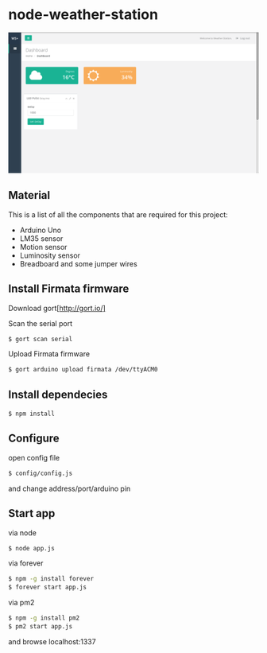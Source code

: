 # node-weather-station
![Alt text](/public/img/Capture201512.png?raw=true "Screen")
## Material
This is a list of all the components that are required for this project:
* Arduino Uno
* LM35 sensor
* Motion sensor
* Luminosity sensor
* Breadboard and some jumper wires

## Install Firmata firmware
Download gort[http://gort.io/]

Scan the serial port
``` bash
$ gort scan serial
```

Upload Firmata firmware
``` bash
$ gort arduino upload firmata /dev/ttyACM0
```

## Install dependecies
``` bash
$ npm install
```

## Configure
open config file
``` bash
$ config/config.js
```
and change address/port/arduino pin

## Start app
via node
``` bash
$ node app.js
```

via forever
``` bash
$ npm -g install forever
$ forever start app.js
```

via pm2
``` bash
$ npm -g install pm2
$ pm2 start app.js
```
and browse localhost:1337
